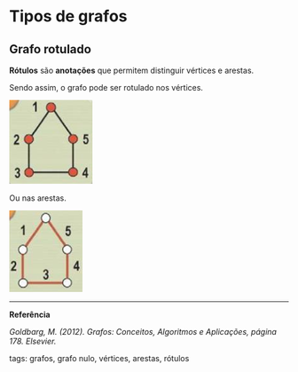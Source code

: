 # Tipos de grafos

## Grafo rotulado

**Rótulos** são **anotações** que permitem distinguir vértices e arestas.

Sendo assim, o grafo pode ser rotulado nos vértices.

![vértices rotulados](img/p0009-0.png)

Ou nas arestas.

![arestas rotuladas](img/p0009-1.png)

---

**Referência**

_Goldbarg, M. (2012). Grafos: Conceitos, Algoritmos e Aplicações, página 178. Elsevier._

tags: grafos, grafo nulo, vértices, arestas, rótulos
